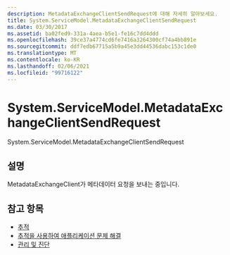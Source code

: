 ```yaml
---
description: MetadataExchangeClientSendRequest에 대해 자세히 알아보세요.
title: System.ServiceModel.MetadataExchangeClientSendRequest
ms.date: 03/30/2017
ms.assetid: ba02fed9-331a-4aea-b5e1-fe16c7dd4ddd
ms.openlocfilehash: 39ce37a4774cd6fe7416a3264300cf74a4bb891e
ms.sourcegitcommit: ddf7edb67715a5b9a45e3dd44536dabc153c1de0
ms.translationtype: MT
ms.contentlocale: ko-KR
ms.lasthandoff: 02/06/2021
ms.locfileid: "99716122"
---
```

# <a name="systemservicemodelmetadataexchangeclientsendrequest"></a>System.ServiceModel.MetadataExchangeClientSendRequest

System.ServiceModel.MetadataExchangeClientSendRequest  
  
## <a name="description"></a>설명  

 MetadataExchangeClient가 메타데이터 요청을 보내는 중입니다.  
  
## <a name="see-also"></a>참고 항목

- [추적](index.md)
- [추적을 사용하여 애플리케이션 문제 해결](using-tracing-to-troubleshoot-your-application.md)
- [관리 및 진단](../index.md)
